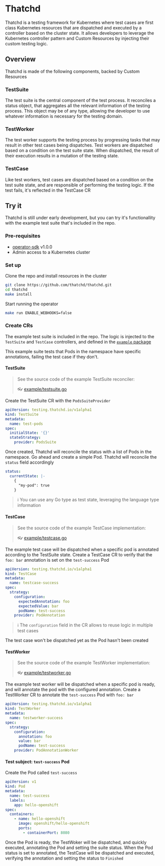 # Thatchd

Thatchd is a testing framework for Kubernetes where test cases are first class Kubernetes resources that are dispatched and executed by a controller based on the cluster state. It allows developers to leverage the Kubernetes controller pattern and Custom Resources by
injecting their custom testing logic. 

## Overview

Thatchd is made of the following components, backed by Custom Resources

### TestSuite

The test suite is the central component of the test process. It reconciles a
status object, that aggregates all the relevant information of the testing
process. This object may be of any type, allowing the developer to use whatever
information is necessary for the testing domain.

### TestWorker

The test worker supports the testing process by progressing tasks that may
result in other test cases being dispatches. Test workers are dispatched based
on a condition on the test suite state. When dispatched, the result of their
execution results in a mutation of the testing state.

### TestCase

Like test workers, test cases are dispatched based on a condition on the test
suite state, and are responsible of performing the testing logic. If the test
fails, it's reflected in the TestCase CR

## Try it

Thatchd is still under early development, but you can try it's functionallity
with the example test suite that's included in the repo.

### Pre-requisites

* [operator-sdk](https://sdk.operatorframework.io/docs/installation/install-operator-sdk/) v1.0.0
* Admin access to a Kubernetes cluster

### Set up

Clone the repo and install resources in the cluster
```sh
git clone https://github.com/thatchd/thatchd.git
cd thatchd
make install
```

Start running the operator
```sh
make run ENABLE_WEBHOOKS=false
```

### Create CRs

The example test suite is included in the repo. The logic is injected to the
`TestSuite` and `TestCase` controllers, and defined in the [`example` package](./example)

This example suite tests that Pods in the namespace have specific annotations,
failing the test case if they don't.

#### TestSuite

> See the source code of the example TestSuite reconciler:
>
> 👓 [example/testsuite.go](example/testsuite.go)

Create the TestSuite CR with the `PodsSuiteProvider`

```yaml
apiVersion: testing.thatchd.io/v1alpha1
kind: TestSuite
metadata:
  name: test-pods
spec:
  initialState: '{}'
  stateStrategy:
    provider: PodsSuite
```

Once created, Thatchd will reconcile the status with a list of Pods in the namespace.
Go ahead and create a simple Pod. Thatchd will reconcile the `status` field accordingly

```yaml
status:
  currentState: |-
    {
      "my-pod": true
    }
```

> ℹ You can use any Go type as test state, leveraging the language type information

#### TestCase

> See the source code of the example TestCase implementation:
>
> 👓 [example/testcase.go](example/testcase.go)

The example test case will be dispatched when a specific pod is annotated according
to the TestSuite state. Create a TestCase CR to verify that the `foo: bar` annotation
is set on the `test-success` Pod

```yaml
apiVersion: testing.thatchd.io/v1alpha1
kind: TestCase
metadata:
  name: testcase-success
spec:
  strategy:
    configuration:
      expectedAnnotation: foo
      expectedValue: bar
      podName: test-success
    provider: PodAnnotation
```

> ℹ️ The `configuration` field in the CR allows to reuse logic in multiple test cases

The test case won't be dispatched yet as the Pod hasn't been created

#### TestWorker

> See the source code of the example TestWorker implementation:
>
> 👓 [example/testworker.go](example/testworker.go)

The example test worker will be dispatched when a specific pod is ready, and will
annotate the pod with the configured annotation. Create a TestWorker CR to annotate
the `test-success` Pod with `foo: bar`

```yaml
apiVersion: testing.thatchd.io/v1alpha1
kind: TestWorker
metadata:
  name: testworker-success
spec:
  strategy:
    configuration:
      annotation: foo
      value: bar
      podName: test-success
    provider: PodAnnotationWorker
```

#### Test subject: `test-success` Pod

Create the Pod called `test-success`

```yaml
apiVersion: v1
kind: Pod
metadata:
  name: test-success
  labels:
    app: hello-openshift
spec:
  containers:
    - name: hello-openshift
      image: openshift/hello-openshift
      ports:
        - containerPort: 8080
```

Once the Pod is ready, the TestWoker will be dispatched, and quickly executed,
annotating the Pod and setting the suite status. When the Pod status is set
to annotated, the TestCase will be dispatched and executed, verifying the
annotation and setting the status to `Finished`
